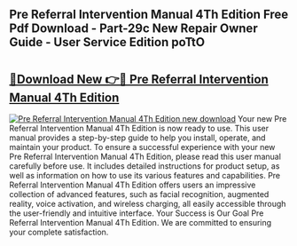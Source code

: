 ## Pre Referral Intervention Manual 4Th Edition Free Pdf Download - Part-29c New Repair Owner Guide - User Service Edition poTtO

# <h2><a href="http://bc34655.oget.top/?id=Pre+Referral+Intervention+Manual+4Th+Edition">🔗Download New 👉🔴 Pre Referral Intervention Manual 4Th Edition</a></h2>

[![Pre Referral Intervention Manual 4Th Edition new download](https://i.imgur.com/5g1atiW.png)](http://bc34655.oget.top/?id=Pre+Referral+Intervention+Manual+4Th+Edition)
Your new Pre Referral Intervention Manual 4Th Edition is now ready to use. This user manual provides a step-by-step guide to help you install, operate, and maintain your product. To ensure a successful experience with your new Pre Referral Intervention Manual 4Th Edition, please read this user manual carefully before use. It includes detailed instructions for product setup, as well as information on how to use its various features and capabilities. Pre Referral Intervention Manual 4Th Edition offers users an impressive collection of advanced features, such as facial recognition, augmented reality, voice activation, and wireless charging, all easily accessible through the user-friendly and intuitive interface. Your Success is Our Goal Pre Referral Intervention Manual 4Th Edition. We are committed to ensuring your complete satisfaction.

